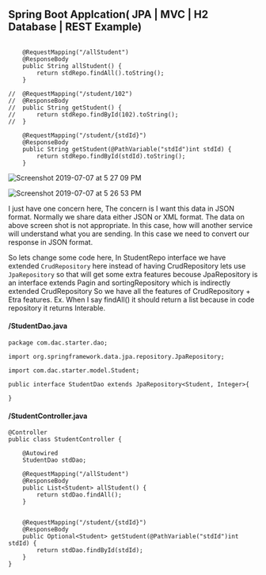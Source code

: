 ## Spring Boot Applcation( JPA | MVC | H2 Database | REST Example)

```

	@RequestMapping("/allStudent")
	@ResponseBody
	public String allStudent() {
		return stdRepo.findAll().toString();
	}
	
//	@RequestMapping("/student/102")
//	@ResponseBody
//	public String getStudent() {
//		return stdRepo.findById(102).toString();
//	}
	
	@RequestMapping("/student/{stdId}")
	@ResponseBody
	public String getStudent(@PathVariable("stdId")int stdId) {
		return stdRepo.findById(stdId).toString();
	}
```

![Screenshot 2019-07-07 at 5 27 09 PM](https://user-images.githubusercontent.com/35020560/60767965-bf0c1480-a0dc-11e9-9b15-e4a05cdbb95c.png)

![Screenshot 2019-07-07 at 5 26 53 PM](https://user-images.githubusercontent.com/35020560/60767969-d1864e00-a0dc-11e9-814d-4800a3a20953.png)


I just have one concern here, The concern is I want this data in JSON format.
Normally we share data either JSON or XML format. The data on above screen shot is not appropriate. In this case, how will another service will understand what you are sending. In this case we need to convert our response in JSON format.

So lets change some code here, In StudentRepo interface we have extended `CrudRepository` here instead of having CrudRepository lets use `JpaRepository` so that will get some extra features becouse JpaRepository is an interface extends Pagin and sortingRepository which is indirectly extended CrudRepository So we have all the features of CrudRepository + Etra features.
Ex. When I say findAll() it should return a list because in code repository it returns Interable.

#### /StudentDao.java
```
package com.dac.starter.dao;

import org.springframework.data.jpa.repository.JpaRepository;

import com.dac.starter.model.Student;

public interface StudentDao extends JpaRepository<Student, Integer>{

}

```

#### /StudentController.java
```
@Controller
public class StudentController {

	@Autowired
	StudentDao stdDao;
	
	@RequestMapping("/allStudent")
	@ResponseBody
	public List<Student> allStudent() {
		return stdDao.findAll();
	}
	

	@RequestMapping("/student/{stdId}")
	@ResponseBody
	public Optional<Student> getStudent(@PathVariable("stdId")int stdId) {
		return stdDao.findById(stdId);
	}
}
```
